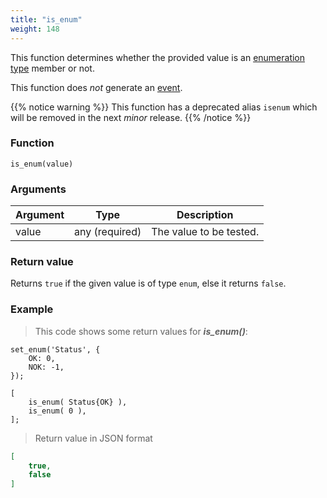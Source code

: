 ```yaml
---
title: "is_enum"
weight: 148
---
```


This function determines whether the provided value is an [enumeration type](../../data-types/enum) member or not.

This function does *not* generate an [event](../../overview/events).

{{% notice warning %}}
This function has a deprecated alias `isenum` which will be removed in the next *minor* release.
{{% /notice %}}

### Function

`is_enum(value)`

### Arguments

Argument | Type | Description
-------- | ---- | -----------
value | any (required) | The value to be tested.

### Return value

Returns `true` if the given value is of type `enum`,  else it returns `false`.

### Example

> This code shows some return values for ***is_enum()***:

```thingsdb,json_response
set_enum('Status', {
    OK: 0,
    NOK: -1,
});

[
    is_enum( Status{OK} ),
    is_enum( 0 ),
];
```

> Return value in JSON format

```json
[
    true,
    false
]
```
